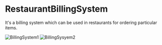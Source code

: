 # RestaurantBillingSystem
It's a billing system which can be used in restaurants for ordering particular items.


![BillingSystem1](https://user-images.githubusercontent.com/42926672/62005967-2bb48500-b158-11e9-876f-92eea014abdd.png)
![BillingSysyem2](https://user-images.githubusercontent.com/42926672/62005969-3111cf80-b158-11e9-8052-bd6f27c127eb.png)
